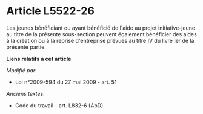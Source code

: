 # Article L5522-26

Les jeunes bénéficiant ou ayant bénéficié de l'aide au projet initiative-jeune au titre de la présente sous-section peuvent
également bénéficier des aides à la création ou à la reprise d'entreprise prévues au titre IV du livre Ier de la présente
partie.

**Liens relatifs à cet article**

_Modifié par_:

  - Loi n°2009-594 du 27 mai 2009 - art. 51

_Anciens textes_:

  - Code du travail - art. L832-6 (AbD)

